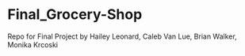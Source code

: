 # Final_Grocery-Shop
Repo for Final Project by Hailey Leonard, Caleb Van Lue, Brian Walker, Monika Krcoski
